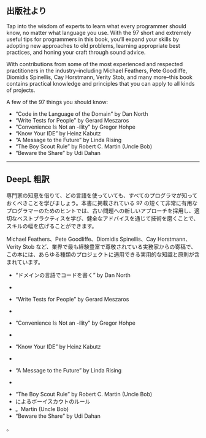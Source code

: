 ## 出版社より

Tap into the wisdom of experts to learn what every programmer should know, no matter what language you use. With the 97 short and extremely useful tips for programmers in this book, you’ll expand your skills by adopting new approaches to old problems, learning appropriate best practices, and honing your craft through sound advice.

With contributions from some of the most experienced and respected practitioners in the industry–including Michael Feathers, Pete Goodliffe, Diomidis Spinellis, Cay Horstmann, Verity Stob, and many more–this book contains practical knowledge and principles that you can apply to all kinds of projects.

A few of the 97 things you should know:

- “Code in the Language of the Domain” by Dan North
- “Write Tests for People” by Gerard Meszaros
- “Convenience Is Not an -ility” by Gregor Hohpe
- “Know Your IDE” by Heinz Kabutz
- “A Message to the Future” by Linda Rising
- “The Boy Scout Rule” by Robert C. Martin (Uncle Bob)
- “Beware the Share” by Udi Dahan

---

## DeepL 粗訳

専門家の知恵を借りて、どの言語を使っていても、すべてのプログラマが知っておくべきことを学びましょう。本書に掲載されている 97 の短くて非常に有用なプログラマーのためのヒントでは、古い問題への新しいアプローチを採用し、適切なベストプラクティスを学び、健全なアドバイスを通じて技術を磨くことで、スキルの幅を広げることができます。

Michael Feathers、Pete Goodliffe、Diomidis Spinellis、Cay Horstmann、Verity Stob など、業界で最も経験豊富で尊敬されている実務家からの寄稿で、この本には、あらゆる種類のプロジェクトに適用できる実用的な知識と原則が含まれています。

- “ドメインの言語でコードを書く” by Dan North
- >
- “Write Tests for People” by Gerard Meszaros
- >
- “Convenience Is Not an -ility” by Gregor Hohpe
- >
- “Know Your IDE” by Heinz Kabutz
- >
- “A Message to the Future” by Linda Rising
- >
- “The Boy Scout Rule” by Robert C. Martin (Uncle Bob)
- によるボーイスカウトのルール
- 。Martin (Uncle Bob)
- “Beware the Share” by Udi Dahan

。
